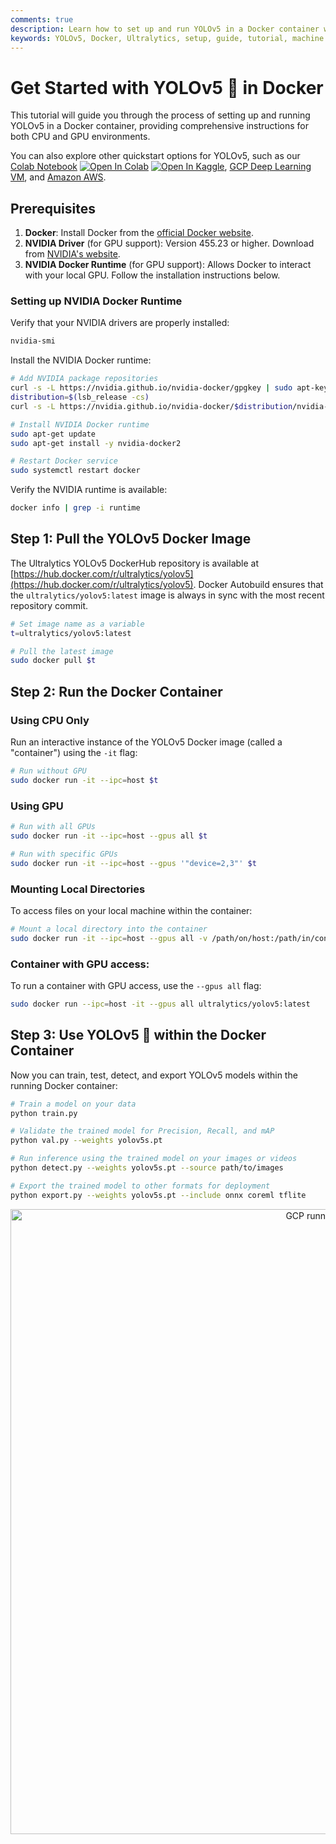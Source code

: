 ```yaml
---
comments: true
description: Learn how to set up and run YOLOv5 in a Docker container with step-by-step instructions for CPU and GPU environments, mounting volumes, and using display servers.
keywords: YOLOv5, Docker, Ultralytics, setup, guide, tutorial, machine learning, deep learning, AI, GPU, NVIDIA, container, X11, Wayland
---
```


# Get Started with YOLOv5 🚀 in Docker

This tutorial will guide you through the process of setting up and running YOLOv5 in a Docker container, providing comprehensive instructions for both CPU and GPU environments.

You can also explore other quickstart options for YOLOv5, such as our [Colab Notebook](https://colab.research.google.com/github/ultralytics/yolov5/blob/master/tutorial.ipynb) <a href="https://colab.research.google.com/github/ultralytics/yolov5/blob/master/tutorial.ipynb"><img src="https://colab.research.google.com/assets/colab-badge.svg" alt="Open In Colab"></a> <a href="https://www.kaggle.com/models/ultralytics/yolov5"><img src="https://kaggle.com/static/images/open-in-kaggle.svg" alt="Open In Kaggle"></a>, [GCP Deep Learning VM](./google_cloud_quickstart_tutorial.md), and [Amazon AWS](./aws_quickstart_tutorial.md).

## Prerequisites

1. **Docker**: Install Docker from the [official Docker website](https://docs.docker.com/get-docker/).
2. **NVIDIA Driver** (for GPU support): Version 455.23 or higher. Download from [NVIDIA's website](https://www.nvidia.com/Download/index.aspx).
3. **NVIDIA Docker Runtime** (for GPU support): Allows Docker to interact with your local GPU. Follow the installation instructions below.

### Setting up NVIDIA Docker Runtime

Verify that your NVIDIA drivers are properly installed:

```bash
nvidia-smi
```

Install the NVIDIA Docker runtime:

```bash
# Add NVIDIA package repositories
curl -s -L https://nvidia.github.io/nvidia-docker/gpgkey | sudo apt-key add -
distribution=$(lsb_release -cs)
curl -s -L https://nvidia.github.io/nvidia-docker/$distribution/nvidia-docker.list | sudo tee /etc/apt/sources.list.d/nvidia-docker.list

# Install NVIDIA Docker runtime
sudo apt-get update
sudo apt-get install -y nvidia-docker2

# Restart Docker service
sudo systemctl restart docker
```

Verify the NVIDIA runtime is available:

```bash
docker info | grep -i runtime
```

## Step 1: Pull the YOLOv5 Docker Image

The Ultralytics YOLOv5 DockerHub repository is available at [https://hub.docker.com/r/ultralytics/yolov5](https://hub.docker.com/r/ultralytics/yolov5). Docker Autobuild ensures that the `ultralytics/yolov5:latest` image is always in sync with the most recent repository commit.

```bash
# Set image name as a variable
t=ultralytics/yolov5:latest

# Pull the latest image
sudo docker pull $t
```

## Step 2: Run the Docker Container

### Using CPU Only

Run an interactive instance of the YOLOv5 Docker image (called a "container") using the `-it` flag:

```bash
# Run without GPU
sudo docker run -it --ipc=host $t
```

### Using GPU

```bash
# Run with all GPUs
sudo docker run -it --ipc=host --gpus all $t

# Run with specific GPUs
sudo docker run -it --ipc=host --gpus '"device=2,3"' $t
```

### Mounting Local Directories

To access files on your local machine within the container:

```bash
# Mount a local directory into the container
sudo docker run -it --ipc=host --gpus all -v /path/on/host:/path/in/container $t
```

### Container with GPU access:

To run a container with GPU access, use the `--gpus all` flag:

```bash
sudo docker run --ipc=host -it --gpus all ultralytics/yolov5:latest
```

## Step 3: Use YOLOv5 🚀 within the Docker Container

Now you can train, test, detect, and export YOLOv5 models within the running Docker container:

```bash
# Train a model on your data
python train.py

# Validate the trained model for Precision, Recall, and mAP
python val.py --weights yolov5s.pt

# Run inference using the trained model on your images or videos
python detect.py --weights yolov5s.pt --source path/to/images

# Export the trained model to other formats for deployment
python export.py --weights yolov5s.pt --include onnx coreml tflite
```

<p align="center"><img width="1000" src="https://github.com/ultralytics/docs/releases/download/0/gcp-running-docker.avif" alt="GCP running Docker"></p>
